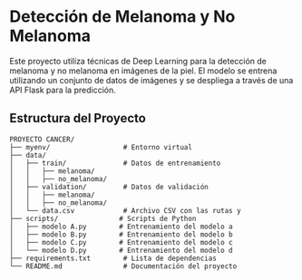 # Detección de Melanoma y No Melanoma

Este proyecto utiliza técnicas de Deep Learning para la detección de melanoma y no melanoma en imágenes de la piel. El modelo se entrena utilizando un conjunto de datos de imágenes y se despliega a través de una API Flask para la predicción.

## Estructura del Proyecto

```plaintext
PROYECTO CANCER/
├── myenv/                  # Entorno virtual
├── data/
│   ├── train/              # Datos de entrenamiento
│   │   ├── melanoma/
│   │   ├── no_melanoma/
│   ├── validation/         # Datos de validación
│   │   ├── melanoma/
│   │   ├── no_melanoma/
│   └── data.csv            # Archivo CSV con las rutas y 
├── scripts/               # Scripts de Python
│   ├── modelo A.py        # Entrenamiento del modelo a
│   ├── modelo B.py        # Entrenamiento del modelo b
│   ├── modelo C.py        # Entrenamiento del modelo c
│   └── modelo D.py        # Entrenamiento del modelo d
├── requirements.txt        # Lista de dependencias
└── README.md               # Documentación del proyecto
